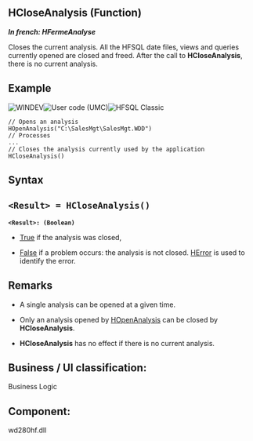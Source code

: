 
## HCloseAnalysis (Function)

***In french: HFermeAnalyse***



<a name="XUse"></a>
<a name="Use"></a>
<a name="description"></a>
Closes the current analysis. All the HFSQL date files, views and queries currently opened are closed and freed. After the call to **HCloseAnalysis**, there is no current analysis.






<a name="Example1"></a>
<a name="sample_code"></a>

## Example

![WINDEV](https://doc.pcsoft.fr/ext/images/us/WD.png)![User code (UMC)](https://doc.pcsoft.fr/ext/images/us/MCU.png)![HFSQL Classic](https://doc.pcsoft.fr/ext/images/us/HF.png) 
```wl
// Opens an analysis
HOpenAnalysis("C:\SalesMgt\SalesMgt.WDD")
// Processes 
...
// Closes the analysis currently used by the application
HCloseAnalysis()
```

<a name="XSYNTAX"></a>
<a name="SYNTAX1"></a>

## Syntax

`<Result> = HCloseAnalysis()`
---

**`<Result>: (Boolean)`**



- <u><u><u><u>True</u></u></u></u> if the analysis was closed,

- <u><u><u><u>False</u></u></u></u> if a problem occurs: the analysis is not closed. [HError](../WDLang4/3044088.md) is used to identify the error.  






<a name="NOTE0"></a>
<a name="NOTE0_1"></a>

## Remarks


- A single analysis can be opened at a given time.

- Only an analysis opened by [HOpenAnalysis](../WDLang4/3044106.md) can be closed by **HCloseAnalysis**.

- **HCloseAnalysis** has no effect if there is no current analysis.




<a name="XComponent"></a>

## Business / UI classification:
Business Logic
## Component:
wd280hf.dll
